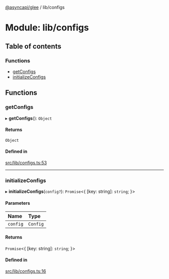 [@asyncapi/glee](../README.md) / lib/configs

# Module: lib/configs

## Table of contents

### Functions

- [getConfigs](lib_configs.md#getconfigs)
- [initializeConfigs](lib_configs.md#initializeconfigs)

## Functions

### getConfigs

▸ **getConfigs**(): `Object`

#### Returns

`Object`

#### Defined in

[src/lib/configs.ts:53](https://github.com/asyncapi/glee/blob/f20a3f8/src/lib/configs.ts#L53)

___

### initializeConfigs

▸ **initializeConfigs**(`config?`): `Promise`<{ [key: string]: `string`;  }\>

#### Parameters

| Name | Type |
| :------ | :------ |
| `config` | `Config` |

#### Returns

`Promise`<{ [key: string]: `string`;  }\>

#### Defined in

[src/lib/configs.ts:16](https://github.com/asyncapi/glee/blob/f20a3f8/src/lib/configs.ts#L16)
